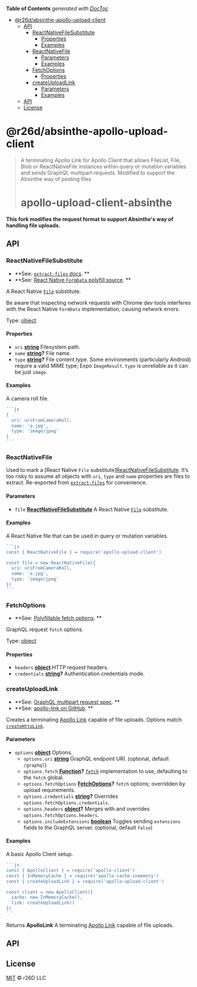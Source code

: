 <!-- START doctoc generated TOC please keep comment here to allow auto update -->
<!-- DON'T EDIT THIS SECTION, INSTEAD RE-RUN doctoc TO UPDATE -->
**Table of Contents**  *generated with [DocToc](https://github.com/thlorenz/doctoc)*

- [@r26d/absinthe-apollo-upload-client](#r26dabsinthe-apollo-upload-client)
  - [API](#api)
    - [ReactNativeFileSubstitute](#reactnativefilesubstitute)
      - [Properties](#properties)
      - [Examples](#examples)
    - [ReactNativeFile](#reactnativefile)
      - [Parameters](#parameters)
      - [Examples](#examples-1)
    - [FetchOptions](#fetchoptions)
      - [Properties](#properties-1)
    - [createUploadLink](#createuploadlink)
      - [Parameters](#parameters-1)
      - [Examples](#examples-2)
  - [API](#api-1)
  - [License](#license)

<!-- END doctoc generated TOC please keep comment here to allow auto update -->

# @r26d/absinthe-apollo-upload-client

> A terminating Apollo Link for Apollo Client that allows FileList, File, Blob or ReactNativeFile instances within query or mutation variables and sends GraphQL multipart requests. Modified to support the Absinthe way of posting files
>
> # apollo-upload-client-absinthe

**This fork modifies the request format to support Absinthe's way of handling file uploads.**

## API

<!-- Generated by documentation.js. Update this documentation by updating the source code. -->

### ReactNativeFileSubstitute

-   **See: [`extract-files` docs](https://github.com/jaydenseric/extract-files#type-reactnativefilesubstitute).
    **
-   **See: [React Native `FormData` polyfill source](https://github.com/facebook/react-native/blob/v0.45.1/Libraries/Network/FormData.js#L34).
    **

A React Native [`File`](https://developer.mozilla.org/docs/web/api/file)
substitute.

Be aware that inspecting network requests with Chrome dev tools interferes
with the React Native `FormData` implementation, causing network errors.

Type: [object](https://developer.mozilla.org/docs/Web/JavaScript/Reference/Global_Objects/Object)

#### Properties

-   `uri` **[string](https://developer.mozilla.org/docs/Web/JavaScript/Reference/Global_Objects/String)** Filesystem path.
-   `name` **[string](https://developer.mozilla.org/docs/Web/JavaScript/Reference/Global_Objects/String)?** File name.
-   `type` **[string](https://developer.mozilla.org/docs/Web/JavaScript/Reference/Global_Objects/String)?** File content type. Some environments (particularly Android) require a valid MIME type; Expo `ImageResult.type` is unreliable as it can be just `image`.

#### Examples

A camera roll file.


````javascript
```js
{
  uri: uriFromCameraRoll,
  name: 'a.jpg',
  type: 'image/jpeg'
}
```
````

### ReactNativeFile

Used to mark a
[React Native `File` substitute][ReactNativeFileSubstitute](#reactnativefilesubstitute).
It’s too risky to assume all objects with `uri`, `type` and `name` properties
are files to extract. Re-exported from [`extract-files`](https://npm.im/extract-files)
for convenience.

#### Parameters

-   `file` **[ReactNativeFileSubstitute](#reactnativefilesubstitute)** A React Native [`File`](https://developer.mozilla.org/docs/web/api/file) substitute.

#### Examples

A React Native file that can be used in query or mutation variables.


````javascript
```js
const { ReactNativeFile } = require('apollo-upload-client')

const file = new ReactNativeFile({
  uri: uriFromCameraRoll,
  name: 'a.jpg',
  type: 'image/jpeg'
})
```
````

### FetchOptions

-   **See: [Polyfillable fetch options](https://github.github.io/fetch#options).
    **

GraphQL request `fetch` options.

Type: [object](https://developer.mozilla.org/docs/Web/JavaScript/Reference/Global_Objects/Object)

#### Properties

-   `headers` **[object](https://developer.mozilla.org/docs/Web/JavaScript/Reference/Global_Objects/Object)** HTTP request headers.
-   `credentials` **[string](https://developer.mozilla.org/docs/Web/JavaScript/Reference/Global_Objects/String)?** Authentication credentials mode.

### createUploadLink

-   **See: [GraphQL multipart request spec](https://github.com/jaydenseric/graphql-multipart-request-spec).
    **
-   **See: [apollo-link on GitHub](https://github.com/apollographql/apollo-link).
    **

Creates a terminating [Apollo Link](https://apollographql.com/docs/link)
capable of file uploads. Options match [`createHttpLink`](https://apollographql.com/docs/link/links/http#options).

#### Parameters

-   `options` **[object](https://developer.mozilla.org/docs/Web/JavaScript/Reference/Global_Objects/Object)** Options.
    -   `options.uri` **[string](https://developer.mozilla.org/docs/Web/JavaScript/Reference/Global_Objects/String)** GraphQL endpoint URI. (optional, default `/graphql`)
    -   `options.fetch` **[Function](https://developer.mozilla.org/docs/Web/JavaScript/Reference/Statements/function)?** [`fetch`](https://fetch.spec.whatwg.org) implementation to use, defaulting to the `fetch` global.
    -   `options.fetchOptions` **[FetchOptions](#fetchoptions)?** `fetch` options; overridden by upload requirements.
    -   `options.credentials` **[string](https://developer.mozilla.org/docs/Web/JavaScript/Reference/Global_Objects/String)?** Overrides `options.fetchOptions.credentials`.
    -   `options.headers` **[object](https://developer.mozilla.org/docs/Web/JavaScript/Reference/Global_Objects/Object)?** Merges with and overrides `options.fetchOptions.headers`.
    -   `options.includeExtensions` **[boolean](https://developer.mozilla.org/docs/Web/JavaScript/Reference/Global_Objects/Boolean)** Toggles sending `extensions` fields to the GraphQL server. (optional, default `false`)

#### Examples

A basic Apollo Client setup.


````javascript
```js
const { ApolloClient } = require('apollo-client')
const { InMemoryCache } = require('apollo-cache-inmemory')
const { createUploadLink } = require('apollo-upload-client')

const client = new ApolloClient({
  cache: new InMemoryCache(),
  link: createUploadLink()
})
```
````

Returns **ApolloLink** A terminating [Apollo Link](https://apollographql.com/docs/link) capable of file uploads.

## API

## License

[MIT](LICENSE.txt) :copyright:  r26D LLC
